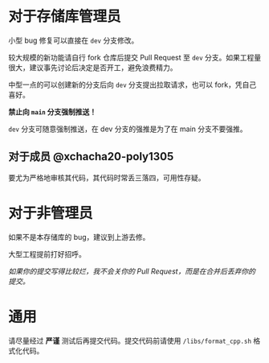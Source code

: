 # 对于存储库管理员

小型 bug 修复可以直接在 `dev` 分支修改。

较大规模的新功能请自行 fork 仓库后提交 Pull Request 至 `dev` 分支。如果工程量很大，建议事先讨论后决定是否开工，避免浪费精力。

中型一点的可以创建新的分支后向 `dev` 分支提出拉取请求，也可以 fork，凭自己喜好。

**禁止向 `main` 分支强制推送！** 

`dev` 分支可随意强制推送，在 dev 分支的强推是为了在 main 分支不要强推。

## 对于成员 @xchacha20-poly1305

要尤为严格地审核其代码，其代码时常丢三落四，可用性存疑。

# 对于非管理员

如果不是本存储库的 bug，建议到上游去修。

大型工程提前打好招呼。

_如果你的提交写得比较烂，我不会关你的 Pull Request，而是在合并后丢弃你的提交。_

 # 通用

 请尽量经过 **严谨** 测试后再提交代码。提交代码前请使用 `/libs/format_cpp.sh` 格式化代码。
